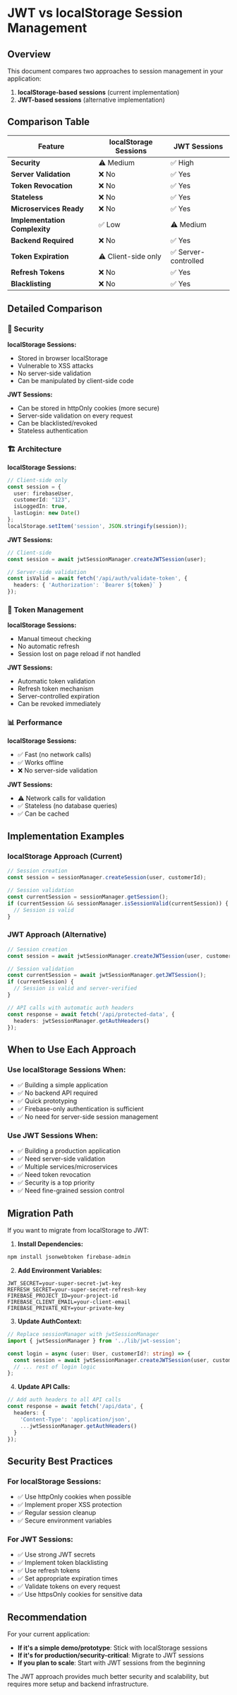 # JWT vs localStorage Session Management

## Overview

This document compares two approaches to session management in your application:

1. **localStorage-based sessions** (current implementation)
2. **JWT-based sessions** (alternative implementation)

## Comparison Table

| Feature | localStorage Sessions | JWT Sessions |
|---------|---------------------|--------------|
| **Security** | ⚠️ Medium | ✅ High |
| **Server Validation** | ❌ No | ✅ Yes |
| **Token Revocation** | ❌ No | ✅ Yes |
| **Stateless** | ❌ No | ✅ Yes |
| **Microservices Ready** | ❌ No | ✅ Yes |
| **Implementation Complexity** | ✅ Low | ⚠️ Medium |
| **Backend Required** | ❌ No | ✅ Yes |
| **Token Expiration** | ⚠️ Client-side only | ✅ Server-controlled |
| **Refresh Tokens** | ❌ No | ✅ Yes |
| **Blacklisting** | ❌ No | ✅ Yes |

## Detailed Comparison

### 🔐 Security

**localStorage Sessions:**
- Stored in browser localStorage
- Vulnerable to XSS attacks
- No server-side validation
- Can be manipulated by client-side code

**JWT Sessions:**
- Can be stored in httpOnly cookies (more secure)
- Server-side validation on every request
- Can be blacklisted/revoked
- Stateless authentication

### 🏗️ Architecture

**localStorage Sessions:**
```typescript
// Client-side only
const session = {
  user: firebaseUser,
  customerId: "123",
  isLoggedIn: true,
  lastLogin: new Date()
};
localStorage.setItem('session', JSON.stringify(session));
```

**JWT Sessions:**
```typescript
// Client-side
const session = await jwtSessionManager.createJWTSession(user);

// Server-side validation
const isValid = await fetch('/api/auth/validate-token', {
  headers: { 'Authorization': `Bearer ${token}` }
});
```

### 🔄 Token Management

**localStorage Sessions:**
- Manual timeout checking
- No automatic refresh
- Session lost on page reload if not handled

**JWT Sessions:**
- Automatic token validation
- Refresh token mechanism
- Server-controlled expiration
- Can be revoked immediately

### 📊 Performance

**localStorage Sessions:**
- ✅ Fast (no network calls)
- ✅ Works offline
- ❌ No server-side validation

**JWT Sessions:**
- ⚠️ Network calls for validation
- ✅ Stateless (no database queries)
- ✅ Can be cached

## Implementation Examples

### localStorage Approach (Current)

```typescript
// Session creation
const session = sessionManager.createSession(user, customerId);

// Session validation
const currentSession = sessionManager.getSession();
if (currentSession && sessionManager.isSessionValid(currentSession)) {
  // Session is valid
}
```

### JWT Approach (Alternative)

```typescript
// Session creation
const session = await jwtSessionManager.createJWTSession(user, customerId);

// Session validation
const currentSession = await jwtSessionManager.getJWTSession();
if (currentSession) {
  // Session is valid and server-verified
}

// API calls with automatic auth headers
const response = await fetch('/api/protected-data', {
  headers: jwtSessionManager.getAuthHeaders()
});
```

## When to Use Each Approach

### Use localStorage Sessions When:
- ✅ Building a simple application
- ✅ No backend API required
- ✅ Quick prototyping
- ✅ Firebase-only authentication is sufficient
- ✅ No need for server-side session management

### Use JWT Sessions When:
- ✅ Building a production application
- ✅ Need server-side validation
- ✅ Multiple services/microservices
- ✅ Need token revocation
- ✅ Security is a top priority
- ✅ Need fine-grained session control

## Migration Path

If you want to migrate from localStorage to JWT:

1. **Install Dependencies:**
```bash
npm install jsonwebtoken firebase-admin
```

2. **Add Environment Variables:**
```env
JWT_SECRET=your-super-secret-jwt-key
REFRESH_SECRET=your-super-secret-refresh-key
FIREBASE_PROJECT_ID=your-project-id
FIREBASE_CLIENT_EMAIL=your-client-email
FIREBASE_PRIVATE_KEY=your-private-key
```

3. **Update AuthContext:**
```typescript
// Replace sessionManager with jwtSessionManager
import { jwtSessionManager } from '../lib/jwt-session';

const login = async (user: User, customerId?: string) => {
  const session = await jwtSessionManager.createJWTSession(user, customerId);
  // ... rest of login logic
};
```

4. **Update API Calls:**
```typescript
// Add auth headers to all API calls
const response = await fetch('/api/data', {
  headers: {
    'Content-Type': 'application/json',
    ...jwtSessionManager.getAuthHeaders()
  }
});
```

## Security Best Practices

### For localStorage Sessions:
- ✅ Use httpOnly cookies when possible
- ✅ Implement proper XSS protection
- ✅ Regular session cleanup
- ✅ Secure environment variables

### For JWT Sessions:
- ✅ Use strong JWT secrets
- ✅ Implement token blacklisting
- ✅ Use refresh tokens
- ✅ Set appropriate expiration times
- ✅ Validate tokens on every request
- ✅ Use httpsOnly cookies for sensitive data

## Recommendation

For your current application:

- **If it's a simple demo/prototype**: Stick with localStorage sessions
- **If it's for production/security-critical**: Migrate to JWT sessions
- **If you plan to scale**: Start with JWT sessions from the beginning

The JWT approach provides much better security and scalability, but requires more setup and backend infrastructure. 